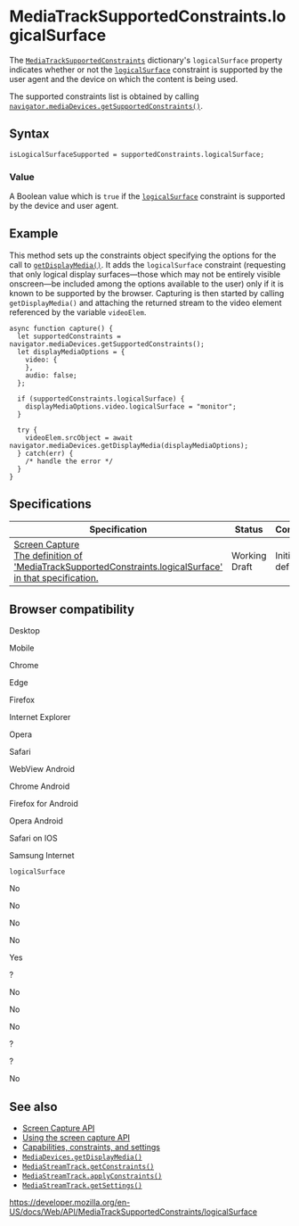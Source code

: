# MediaTrackSupportedConstraints.logicalSurface

The [`MediaTrackSupportedConstraints`](../mediatracksupportedconstraints) dictionary's `logicalSurface` property indicates whether or not the [`logicalSurface`](../mediatrackconstraints/logicalsurface) constraint is supported by the user agent and the device on which the content is being used.

The supported constraints list is obtained by calling [`navigator.mediaDevices.getSupportedConstraints()`](../mediadevices/getsupportedconstraints).

## Syntax

    isLogicalSurfaceSupported = supportedConstraints.logicalSurface;

### Value

A Boolean value which is `true` if the [`logicalSurface`](../mediatrackconstraints/logicalsurface) constraint is supported by the device and user agent.

## Example

This method sets up the constraints object specifying the options for the call to [`getDisplayMedia()`](../mediadevices/getdisplaymedia). It adds the `logicalSurface` constraint (requesting that only logical display surfaces—those which may not be entirely visible onscreen—be included among the options available to the user) only if it is known to be supported by the browser. Capturing is then started by calling `getDisplayMedia()` and attaching the returned stream to the video element referenced by the variable `videoElem`.

    async function capture() {
      let supportedConstraints = navigator.mediaDevices.getSupportedConstraints();
      let displayMediaOptions = {
        video: {
        },
        audio: false;
      };

      if (supportedConstraints.logicalSurface) {
        displayMediaOptions.video.logicalSurface = "monitor";
      }

      try {
        videoElem.srcObject = await navigator.mediaDevices.getDisplayMedia(displayMediaOptions);
      } catch(err) {
        /* handle the error */
      }
    }

## Specifications

<table><thead><tr class="header"><th>Specification</th><th>Status</th><th>Comment</th></tr></thead><tbody><tr class="odd"><td><a href="https://w3c.github.io/mediacapture-screen-share/#dom-mediatracksupportedconstraints-logicalsurface">Screen Capture<br />
<span class="small">The definition of 'MediaTrackSupportedConstraints.logicalSurface' in that specification.</span></a></td><td><span class="spec-wd">Working Draft</span></td><td>Initial definition</td></tr></tbody></table>

## Browser compatibility

Desktop

Mobile

Chrome

Edge

Firefox

Internet Explorer

Opera

Safari

WebView Android

Chrome Android

Firefox for Android

Opera Android

Safari on IOS

Samsung Internet

`logicalSurface`

No

No

No

No

Yes

?

No

No

No

?

?

No

## See also

- [Screen Capture API](../screen_capture_api)
- [Using the screen capture API](../screen_capture_api/using_screen_capture)
- [Capabilities, constraints, and settings](../media_streams_api/constraints)
- [`MediaDevices.getDisplayMedia()`](../mediadevices/getdisplaymedia)
- [`MediaStreamTrack.getConstraints()`](../mediastreamtrack/getconstraints)
- [`MediaStreamTrack.applyConstraints()`](../mediastreamtrack/applyconstraints)
- [`MediaStreamTrack.getSettings()`](../mediastreamtrack/getsettings)

<a href="https://developer.mozilla.org/en-US/docs/Web/API/MediaTrackSupportedConstraints/logicalSurface" class="_attribution-link">https://developer.mozilla.org/en-US/docs/Web/API/MediaTrackSupportedConstraints/logicalSurface</a>

